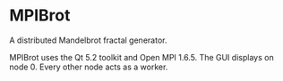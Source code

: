 MPIBrot
=======

A distributed Mandelbrot fractal generator.

MPIBrot uses the Qt 5.2 toolkit and Open MPI 1.6.5. The GUI displays on node 0. Every other node acts as a worker.
